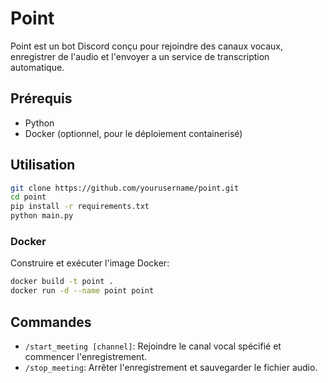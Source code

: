 # Point

Point est un bot Discord conçu pour rejoindre des canaux vocaux, enregistrer de
l'audio et l'envoyer a un service de transcription automatique.

## Prérequis

- Python
- Docker (optionnel, pour le déploiement containerisé)

## Utilisation

```sh
git clone https://github.com/yourusername/point.git
cd point
pip install -r requirements.txt
python main.py
```

### Docker

Construire et exécuter l'image Docker:

```sh
docker build -t point .
docker run -d --name point point
```

## Commandes

- `/start_meeting [channel]`: Rejoindre le canal vocal spécifié et commencer
  l'enregistrement.
- `/stop_meeting`: Arrêter l'enregistrement et sauvegarder le fichier audio.
